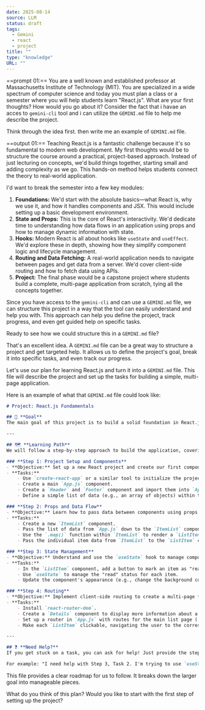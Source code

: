 ```yaml
---
date: 2025-08-14
source: LLM
status: draft
tags:
  - Gemini
  - react
  - project
title: ""
type: "knowledge"
URL: ""
---
```


==prompt 01:==
You are a well known and established professor at Massachusetts Institute of Technology (MIT). You are specialized in a wide spectrum of computer science and today you must plan a class or a semester where you will help students learn "React.js". What are your first thoughts? How would you go about it? Consider the fact that i havae an acces to `gemini-cli` tool and i can utilize the `GEMINI.md` file to help me describe the project.

Think through the idea first. then write me an example of `GEMINI.md` file.


==output 01:==
Teaching React.js is a fantastic challenge because it's so fundamental to modern web development. My first thoughts would be to structure the course around a practical, project-based approach. Instead of just lecturing on concepts, we'd build things together, starting small and adding complexity as we go. This hands-on method helps students connect the theory to real-world application.

I'd want to break the semester into a few key modules:

1.  **Foundations:** We'd start with the absolute basics—what React is, why we use it, and how it handles components and JSX. This would include setting up a basic development environment.
2.  **State and Props:** This is the core of React's interactivity. We'd dedicate time to understanding how data flows in an application using props and how to manage dynamic information with state.
3.  **Hooks:** Modern React is all about hooks like `useState` and `useEffect`. We'd explore these in depth, showing how they simplify component logic and lifecycle management.
4.  **Routing and Data Fetching:** A real-world application needs to navigate between pages and get data from a server. We'd cover client-side routing and how to fetch data using APIs.
5.  **Project:** The final phase would be a capstone project where students build a complete, multi-page application from scratch, tying all the concepts together.

Since you have access to the `gemini-cli` and can use a `GEMINI.md` file, we can structure this project in a way that the tool can easily understand and help you with. This approach can help you define the project, track progress, and even get guided help on specific tasks.

Ready to see how we could structure this in a `GEMINI.md` file?

That's an excellent idea. A `GEMINI.md` file can be a great way to structure a project and get targeted help. It allows us to define the project's goal, break it into specific tasks, and even track our progress.

Let's use our plan for learning React.js and turn it into a `GEMINI.md` file. This file will describe the project and set up the tasks for building a simple, multi-page application.

Here is an example of what that `GEMINI.md` file could look like:

```markdown
# Project: React.js Fundamentals

## 🚀 **Goal**
The main goal of this project is to build a solid foundation in React.js by creating a simple, single-page application (SPA) that displays a list of items and allows a user to view details for each item on a separate route.

---

## 🗺️ **Learning Path**
We will follow a step-by-step approach to build the application, covering key React concepts along the way. Each step will build on the previous one.

### **Step 1: Project Setup and Components**
- **Objective:** Set up a new React project and create our first components.
- **Tasks:**
    - Use `create-react-app` or a similar tool to initialize the project.
    - Create a main `App.js` component.
    - Create a `Header` and `Footer` component and import them into `App.js`.
    - Define a simple list of data (e.g., an array of objects) within the `App.js` component.

### **Step 2: Props and Data Flow**
- **Objective:** Learn how to pass data between components using props.
- **Tasks:**
    - Create a new `ItemList` component.
    - Pass the list of data from `App.js` down to the `ItemList` component as a prop.
    - Use the `.map()` function within `ItemList` to render a `ListItem` component for each item in the array.
    - Pass the individual item data from `ItemList` to the `ListItem` component as a prop.

### **Step 3: State Management**
- **Objective:** Understand and use the `useState` hook to manage component state.
- **Tasks:**
    - In the `ListItem` component, add a button to mark an item as "read" or "done."
    - Use `useState` to manage the "read" status for each item.
    - Update the component's appearance (e.g., change the background color or font style) based on the `read` state.

### **Step 4: Routing**
- **Objective:** Implement client-side routing to create a multi-page feel.
- **Tasks:**
    - Install `react-router-dom`.
    - Create a `Details` component to display more information about a single item.
    - Set up a router in `App.js` with routes for the main list page (`/`) and the details page (`/items/:id`).
    - Make each `ListItem` clickable, navigating the user to the corresponding details page.

---

## ❓ **Need Help?**
If you get stuck on a task, you can ask for help! Just provide the step and task number along with your code.

For example: "I need help with Step 3, Task 2. I'm trying to use `useState` but my component isn't re-rendering correctly."
```

This file provides a clear roadmap for us to follow. It breaks down the larger goal into manageable pieces.

What do you think of this plan? Would you like to start with the first step of setting up the project?
